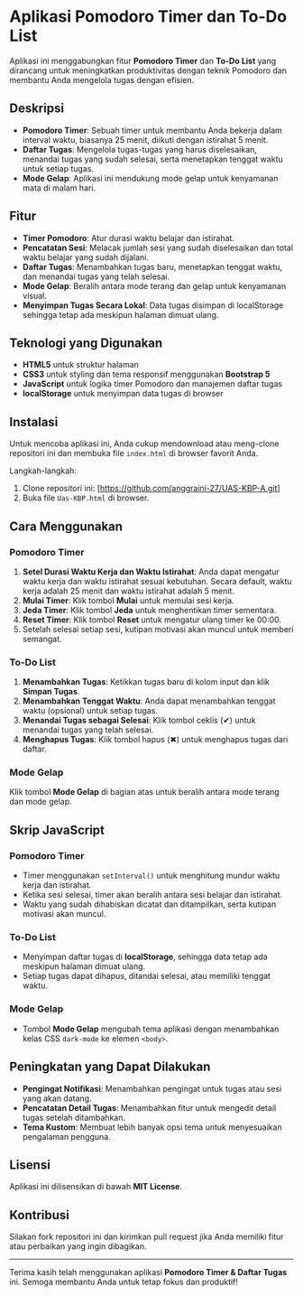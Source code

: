 # Aplikasi Pomodoro Timer dan To-Do List

Aplikasi ini menggabungkan fitur **Pomodoro Timer** dan **To-Do List** yang dirancang untuk meningkatkan produktivitas dengan teknik Pomodoro dan membantu Anda mengelola tugas dengan efisien. 

## Deskripsi
- **Pomodoro Timer**: Sebuah timer untuk membantu Anda bekerja dalam interval waktu, biasanya 25 menit, diikuti dengan istirahat 5 menit.
- **Daftar Tugas**: Mengelola tugas-tugas yang harus diselesaikan, menandai tugas yang sudah selesai, serta menetapkan tenggat waktu untuk setiap tugas.
- **Mode Gelap**: Aplikasi ini mendukung mode gelap untuk kenyamanan mata di malam hari.

## Fitur
- **Timer Pomodoro**: Atur durasi waktu belajar dan istirahat.
- **Pencatatan Sesi**: Melacak jumlah sesi yang sudah diselesaikan dan total waktu belajar yang sudah dijalani.
- **Daftar Tugas**: Menambahkan tugas baru, menetapkan tenggat waktu, dan menandai tugas yang telah selesai.
- **Mode Gelap**: Beralih antara mode terang dan gelap untuk kenyamanan visual.
- **Menyimpan Tugas Secara Lokal**: Data tugas disimpan di localStorage sehingga tetap ada meskipun halaman dimuat ulang.

## Teknologi yang Digunakan
- **HTML5** untuk struktur halaman
- **CSS3** untuk styling dan tema responsif menggunakan **Bootstrap 5**
- **JavaScript** untuk logika timer Pomodoro dan manajemen daftar tugas
- **localStorage** untuk menyimpan data tugas di browser

## Instalasi

Untuk mencoba aplikasi ini, Anda cukup mendownload atau meng-clone repositori ini dan membuka file `index.html` di browser favorit Anda.

Langkah-langkah:
1. Clone repositori ini:
 [https://github.com/anggraini-27/UAS-KBP-A.git]
2. Buka file `Uas-KBP.html` di browser.

## Cara Menggunakan

### Pomodoro Timer
1. **Setel Durasi Waktu Kerja dan Waktu Istirahat**: Anda dapat mengatur waktu kerja dan waktu istirahat sesuai kebutuhan. Secara default, waktu kerja adalah 25 menit dan waktu istirahat adalah 5 menit.
2. **Mulai Timer**: Klik tombol **Mulai** untuk memulai sesi kerja.
3. **Jeda Timer**: Klik tombol **Jeda** untuk menghentikan timer sementara.
4. **Reset Timer**: Klik tombol **Reset** untuk mengatur ulang timer ke 00:00.
5. Setelah selesai setiap sesi, kutipan motivasi akan muncul untuk memberi semangat.

### To-Do List
1. **Menambahkan Tugas**: Ketikkan tugas baru di kolom input dan klik **Simpan Tugas**.
2. **Menambahkan Tenggat Waktu**: Anda dapat menambahkan tenggat waktu (opsional) untuk setiap tugas.
3. **Menandai Tugas sebagai Selesai**: Klik tombol ceklis (✔) untuk menandai tugas yang telah selesai.
4. **Menghapus Tugas**: Klik tombol hapus (✖) untuk menghapus tugas dari daftar.

### Mode Gelap
Klik tombol **Mode Gelap** di bagian atas untuk beralih antara mode terang dan mode gelap.


## Skrip JavaScript

### Pomodoro Timer
- Timer menggunakan `setInterval()` untuk menghitung mundur waktu kerja dan istirahat.
- Ketika sesi selesai, timer akan beralih antara sesi belajar dan istirahat.
- Waktu yang sudah dihabiskan dicatat dan ditampilkan, serta kutipan motivasi akan muncul.

### To-Do List
- Menyimpan daftar tugas di **localStorage**, sehingga data tetap ada meskipun halaman dimuat ulang.
- Setiap tugas dapat dihapus, ditandai selesai, atau memiliki tenggat waktu.

### Mode Gelap
- Tombol **Mode Gelap** mengubah tema aplikasi dengan menambahkan kelas CSS `dark-mode` ke elemen `<body>`.

## Peningkatan yang Dapat Dilakukan
- **Pengingat Notifikasi**: Menambahkan pengingat untuk tugas atau sesi yang akan datang.
- **Pencatatan Detail Tugas**: Menambahkan fitur untuk mengedit detail tugas setelah ditambahkan.
- **Tema Kustom**: Membuat lebih banyak opsi tema untuk menyesuaikan pengalaman pengguna.

## Lisensi
Aplikasi ini dilisensikan di bawah **MIT License**.

## Kontribusi
Silakan fork repositori ini dan kirimkan pull request jika Anda memiliki fitur atau perbaikan yang ingin dibagikan.

---

Terima kasih telah menggunakan aplikasi **Pomodoro Timer & Daftar Tugas** ini. Semoga membantu Anda untuk tetap fokus dan produktif!

